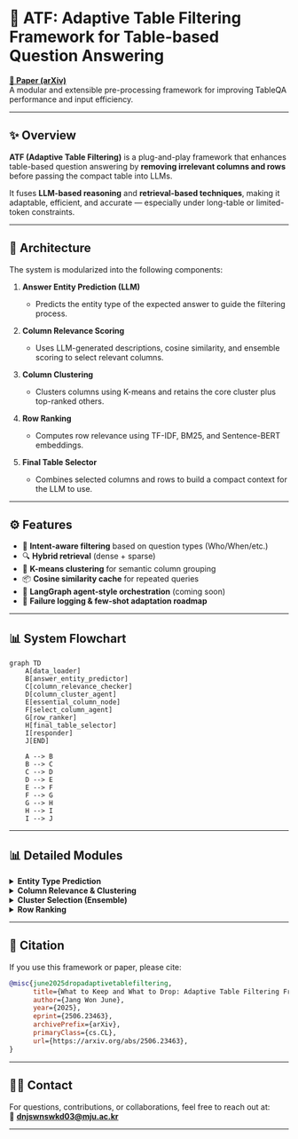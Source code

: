 # 📘 ATF: Adaptive Table Filtering Framework for Table-based Question Answering

**[📄 Paper (arXiv)](https://arxiv.org/abs/2506.23463)**  
A modular and extensible pre-processing framework for improving TableQA performance and input efficiency.

---

## ✨ Overview

**ATF (Adaptive Table Filtering)** is a plug-and-play framework that enhances table-based question answering by **removing irrelevant columns and rows** before passing the compact table into LLMs.

It fuses **LLM-based reasoning** and **retrieval-based techniques**, making it adaptable, efficient, and accurate — especially under long-table or limited-token constraints.

---

## 🧠 Architecture

The system is modularized into the following components:

1. **Answer Entity Prediction (LLM)**
   - Predicts the entity type of the expected answer to guide the filtering process.

2. **Column Relevance Scoring**
   - Uses LLM-generated descriptions, cosine similarity, and ensemble scoring to select relevant columns.

3. **Column Clustering**
   - Clusters columns using K-means and retains the core cluster plus top-ranked others.

4. **Row Ranking**
   - Computes row relevance using TF-IDF, BM25, and Sentence-BERT embeddings.

5. **Final Table Selector**
   - Combines selected columns and rows to build a compact context for the LLM to use.

---

## ⚙️ Features

- 🧠 **Intent-aware filtering** based on question types (Who/When/etc.)
- 🔍 **Hybrid retrieval** (dense + sparse)
- 🧮 **K-means clustering** for semantic column grouping
- 📦 **Cosine similarity cache** for repeated queries
- 💬 **LangGraph agent-style orchestration** (coming soon)
- 🧪 **Failure logging & few-shot adaptation roadmap**

---


## 📊 System Flowchart

```mermaid
graph TD
    A[data_loader]
    B[answer_entity_predictor]
    C[column_relevance_checker]
    D[column_cluster_agent]
    E[essential_column_node]
    F[select_column_agent]
    G[row_ranker]
    H[final_table_selector]
    I[responder]
    J[END]

    A --> B
    B --> C
    C --> D
    D --> E
    E --> F
    F --> G
    G --> H
    H --> I
    I --> J
```

---

## 📊 Detailed Modules

<details>
<summary><strong>Entity Type Prediction</strong></summary>

```mermaid
graph TD
    P1[Input: Question] --> P2[LLM CoT Reasoning]
    P2 --> P3[Score Each Entity Type]
    P3 --> P4[Select Most Probable Type]
    P4 --> P5[Output: predicted_answer_entity]
```

</details>

<details>
<summary><strong>Column Relevance & Clustering</strong></summary>

```mermaid
graph TD
    A1[Input: Question + Raw Table]
    A1 --> A2[LLM Column Descriptions]
    A2 --> A3[LLM Scoring]
    A1 --> A4[Cosine Similarity]
    A3 --> A5[Fusion Score]
    A4 --> A5
    A5 --> A6[Clustering (K-means)]
    A6 --> A7[Output: Selected Columns]
```

</details>

<details>
<summary><strong>Cluster Selection (Ensemble)</strong></summary>

```mermaid
graph TD
    B1[Input: clusters, scores, question]
    B1 --> B2[Semantic Similarity]
    B1 --> B3[MCDM Scoring]
    B1 --> B4[Adaptive Threshold]
    B2 --> B5[Voting]
    B3 --> B5
    B4 --> B5
    B5 --> B6[Select top-k]
    B6 --> B7[Output: Filtered Columns]
```

</details>

<details>
<summary><strong>Row Ranking</strong></summary>

```mermaid
graph TD
    R1[Input: selected_columns + question]
    R1 --> R2[Join rows to text]
    R2 --> R3[TF-IDF]
    R2 --> R4[BM25]
    R2 --> R5[Sentence-BERT]
    R3 --> R6[Softmax]
    R4 --> R6
    R5 --> R6
    R6 --> R7[Weighted Fusion]
    R7 --> R8[Top-k Rows]
    R8 --> R9[Output: Final Table Rows]
```

</details>

---

## 🧪 Citation

If you use this framework or paper, please cite:

```bibtex
@misc{june2025dropadaptivetablefiltering,
      title={What to Keep and What to Drop: Adaptive Table Filtering Framework}, 
      author={Jang Won June},
      year={2025},
      eprint={2506.23463},
      archivePrefix={arXiv},
      primaryClass={cs.CL},
      url={https://arxiv.org/abs/2506.23463}, 
}
```

---

## 🙋‍♀️ Contact

For questions, contributions, or collaborations, feel free to reach out at:  
📧 **dnjswnswkd03@mju.ac.kr**

---
